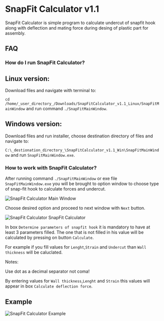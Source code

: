 SnapFit Calculator v1.1
========

SnapFit Calculator is simple program to calculate undercut
of snapfit hook along with deflection and mating force during desing of plastic part for assembly. 



FAQ
---

### How do I run SnapFit Calculator?

Linux version:
--------------
Download files and navigate with terminal to:

`cd /home/_user_directory_/Downloads/SnapFitCalculator_v1.1_Linux/SnapFitMainWindow` and run command `./SnapFitMainWindow`.

Windows version:
--------------
Download files and run installer, choose destination directory of files and navigate to:

`C:\_destionation_directory_\SnapFitCalculator_v1.1_Win\SnapFitMainWindow` and run `SnapFitMainWindow.exe`.


### How to work with SnapFit Calculator?

After running command `./SnapFitMainWindow` or exe file `SnapFitMainWindow.exe` you will be brought to option window to choose type of snap-fit hook to calculate forces and undercut.
 
![SnapFit Calculator Main Window](https://github.com/Azzazil/SnapFit_Calculator/SnapFitCalculator_v1.1//blob/master/MainWindow.png)

Choose desired option and proceed to next window with `Next` button.

![SnapFit Calculator SnapFit Calculator](https://github.com/Azzazil/SnapFit_Calculator/SnapFitCalculator_v1.1//blob/master/SnapFitCalculator.png)

In box `Determine parameters of snapfit hook` it is mandatory to have at least 3 parameters filled. The one that is not filled in his value will be calculated by pressing on button `Calculate`. 

For example if you fill values for `Lenght`,`Strain` and `Undercut` than `Wall thickness` will be caluclated. 

Notes: 

Use dot as a decimal separator not coma!

By entering values for `Wall thickness`,`Lenght` and `Strain` this values will appear in box `Calculate deflection force`.

Example
-------

![SnapFit Calculator Example](https://github.com/Azzazil/SnapFit_Calculator/SnapFitCalculator_v1.1//blob/master/Example.png)
